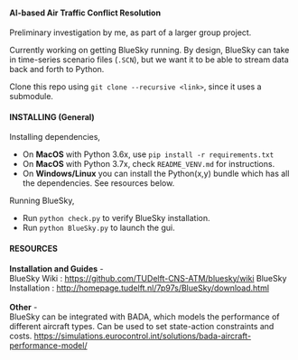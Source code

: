 #### AI-based Air Traffic Conflict Resolution

Preliminary investigation by me, as part of a larger group project.

Currently working on getting BlueSky running. By design, BlueSky can take in time-series scenario files (`.SCN`), but we want it to be able to stream data back and forth to Python.

Clone this repo using `git clone --recursive <link>`, since it uses a submodule.

#### INSTALLING (General)
Installing dependencies,
- On **MacOS** with Python 3.6x, use `pip install -r requirements.txt`
- On **MacOS** with Python 3.7x, check `README_VENV.md` for instructions.
- On **Windows/Linux** you can install the Python(x,y) bundle which has all the dependencies. See resources below.

Running BlueSky,
- Run `python check.py` to verify BlueSky installation.
- Run `python BlueSky.py` to launch the gui.

#### RESOURCES
**Installation and Guides** - <br>
BlueSky Wiki : https://github.com/TUDelft-CNS-ATM/bluesky/wiki
BlueSky Installation : http://homepage.tudelft.nl/7p97s/BlueSky/download.html
<br><br>
**Other** - <br>
BlueSky can be integrated with BADA, which models the performance of different aircraft types. Can be used to set state-action constraints and costs.
https://simulations.eurocontrol.int/solutions/bada-aircraft-performance-model/